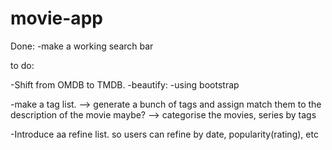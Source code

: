 # movie-app

Done:
-make a working search bar

to do:

-Shift from OMDB to TMDB. 
-beautify:
  -using bootstrap

-make a tag list.
  --> generate a bunch of tags and assign match them to the description of the movie maybe?
  --> categorise the movies, series by tags

-Introduce aa refine list. so users can refine by date, popularity(rating), etc


